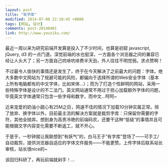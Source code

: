 ```yaml
---
layout: post
title: "有字库"
modified: 2014-07-08 22:10:45 +0800
tags: [网站, 设计]
comments: post-20140401
link: http://www.youziku.com/
---
```


最近一周以来为研究前端开发算是投入了不少时间，也算是初窥 javascript, jQuery, d3 的一点门道。深觉前端的水也挺深，一方面各个浏览器之间的兼容已经让人头大了；另一方面自己吭哧吭哧费半天劲，外人往往不明觉弱。求点赞啊！

不过最令人愉快的事情还是发生了，终于在今天解决了之前最大的问题：字体。绝大多数中文网站为了规避可能的风险，都偏向于选择所谓的Web安全字体（基本上所有电脑都有的中文字体，比如宋体...）；而为了打造个性鲜明的网站，采用一些特殊字体是设计的不二法门。英文网站通常不用过于担心加载额外字体的问题，毕竟英文字体通常只包含一些字母和数字，而中文...呵呵~

近来宠爱的奶油小甜心有25M之巨，网速不佳的情况下加载10分钟实属正常。除了放弃、换字体以外，目前最主流的解决方案就是裁剪字库：只保留你需要的字符，其他全抛弃。想到身为高贵冷艳的前端码农，还要干这种“低级”的事情并且可能根据文字内容变化需要不断返工，就不开心。

于是乎，一秒钟就让我联想到“有妖气”的，白马王子“有字库”登场了——可手工/自动裁剪，提供浏览器自适应的字体文件服务——不能更赞。上传字体后联系站长审核，站长很nice的~

该回归科研了，再玩前端就剁手！...

